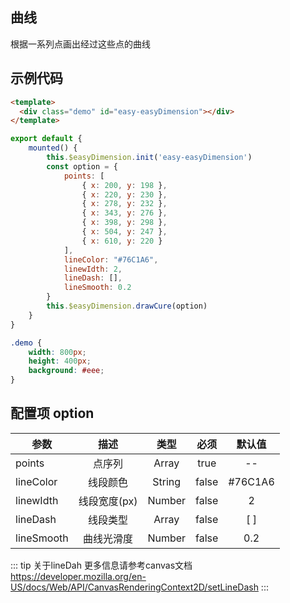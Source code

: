 ## 曲线
<p>根据一系列点画出经过这些点的曲线</p>
<template>
  <div class="demo" id="easy-easyDimension"></div>
</template>

<script>
import EasyDimension from "../../packages/mark/index.js"
const easyDimension = new EasyDimension()
export default {
  mounted() {
    easyDimension.init('easy-easyDimension')
    const option = {
      points: [
        { x: 200, y: 198 },
        { x: 220, y: 230 },
        { x: 278, y: 232 },
        { x: 343, y: 276 },
        { x: 398, y: 298 },
        { x: 504, y: 247 },
        { x: 610, y: 220 }
      ],
      lineColor: "#76C1A6",
      linewIdth: 2,
      lineDash: [],
    };
    easyDimension.drawCure(option);
  }
}
</script>

<style>
.demo {
  width: 800px;
  height: 400px;
  background: #eee;
}
</style>

## 示例代码
```html
<template>
  <div class="demo" id="easy-easyDimension"></div>
</template>
```
```js
export default {
    mounted() {
        this.$easyDimension.init('easy-easyDimension')
        const option = {
            points: [
                { x: 200, y: 198 },
                { x: 220, y: 230 },
                { x: 278, y: 232 },
                { x: 343, y: 276 },
                { x: 398, y: 298 },
                { x: 504, y: 247 },
                { x: 610, y: 220 }
            ],
            lineColor: "#76C1A6",
            linewIdth: 2,
            lineDash: [],
            lineSmooth: 0.2
        }
        this.$easyDimension.drawCure(option)
    }
}
```
```css
.demo {
    width: 800px;
    height: 400px;
    background: #eee; 
}
```

## 配置项 option
|  参数          | 描述                 |类型    | 必须   |    默认值           |
| ------------- |:--------------------:|:------:|:------:|:------------------:|
| points        |点序列                 |Array   |true    |         --         |
| lineColor     |线段颜色               |String  |false   |        #76C1A6     |
| linewIdth     |线段宽度(px)           |Number  |false   |        2           |
| lineDash      |线段类型               |Array   |false   |        [ ]         |
| lineSmooth    |曲线光滑度             |Number  |false   |        0.2         |

::: tip
关于lineDah 更多信息请参考canvas文档 
<https://developer.mozilla.org/en-US/docs/Web/API/CanvasRenderingContext2D/setLineDash>
:::